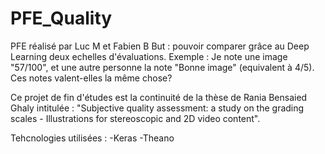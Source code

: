 # PFE_Quality
PFE réalisé par Luc M et Fabien B
But : pouvoir comparer grâce au Deep Learning deux echelles d'évaluations.
Exemple : Je note une image "57/100", et une autre personne la note "Bonne image" (equivalent à 4/5). Ces notes valent-elles la même chose?

Ce projet de fin d'études est la continuité de la thèse de Rania Bensaied Ghaly intitulée : "Subjective quality assessment: a study on the grading scales - Illustrations for stereoscopic and 2D video content".

Tehcnologies utilisées :
-Keras
-Theano

